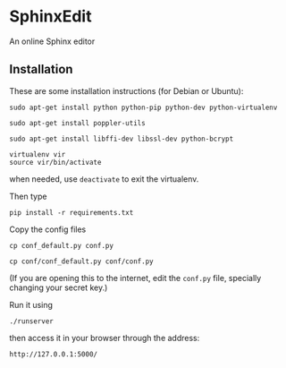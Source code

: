# SphinxEdit

An online Sphinx editor


## Installation

These are some installation instructions (for Debian or Ubuntu):

    sudo apt-get install python python-pip python-dev python-virtualenv

    sudo apt-get install poppler-utils

    sudo apt-get install libffi-dev libssl-dev python-bcrypt

    virtualenv vir
    source vir/bin/activate

when needed, use `deactivate` to exit the virtualenv.

Then type

    pip install -r requirements.txt

Copy the config files

    cp conf_default.py conf.py

    cp conf/conf_default.py conf/conf.py

(If you are opening this to the internet, edit the `conf.py` file, specially changing your secret key.)

Run it using

    ./runserver

then access it in your browser through the address:

    http://127.0.0.1:5000/




